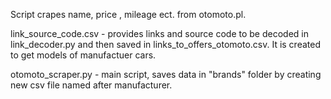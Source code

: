 Script crapes name, price , mileage ect. from otomoto.pl. 

link_source_code.csv - provides links and source code to be decoded in link_decoder.py and then saved in links_to_offers_otomoto.csv. It is created to get models of manufactuer cars.

otomoto_scraper.py - main script, saves data in "brands" folder by creating new csv file named after manufacturer.


